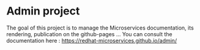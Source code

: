 # Admin project

The goal of this project is to manage the Microservices documentation, its rendering, publication on the github-pages ...
You can consult the documentation here : https://redhat-microservices.github.io/admin/